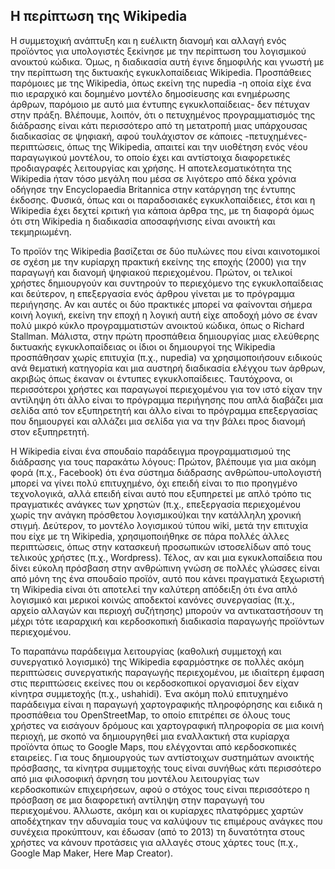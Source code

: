 ## Η περίπτωση της Wikipedia

Η συμμετοχική ανάπτυξη και η ευέλικτη διανομή και αλλαγή ενός προϊόντος για υπολογιστές ξεκίνησε με την περίπτωση του λογισμικού ανοικτού κώδικα. Όμως, η διαδικασία αυτή έγινε δημοφιλής και γνωστή με την περίπτωση της δικτυακής εγκυκλοπαίδειας Wikipedia. Προσπάθειες παρόμοιες με της Wikipedia, όπως εκείνη της nupedia -η οποία είχε ένα πιο ιεραρχικό και δομημένο μοντέλο δημοσίευσης και ενημέρωσης άρθρων, παρόμοιο με αυτό μια έντυπης εγκυκλοπαίδειας- δεν πέτυχαν στην πράξη. Βλέπουμε, λοιπόν, ότι ο πετυχημένος προγραμματισμός της διάδρασης είναι κάτι περισσότερο από τη μετατροπή μιας υπάρχουσας διαδικασίας σε ψηφιακή, αφού τουλάχιστον σε κάποιες -πετυχημένες- περιπτώσεις, όπως της Wikipedia, απαιτεί και την υιοθέτηση ενός νέου παραγωγικού μοντέλου, το οποίο έχει και αντίστοιχα διαφορετικές προδιαγραφές λειτουργίας και χρήσης. Η αποτελεσματικότητα της Wikipedia ήταν τόσο μεγάλη που μέσα σε λιγότερο από δέκα χρόνια οδήγησε την Encyclopaedia Britannica στην κατάργηση της έντυπης έκδοσης. Φυσικά, όπως και οι παραδοσιακές εγκυκλοπαίδειες, έτσι και η Wikipedia έχει δεχτεί κριτική για κάποια άρθρα της, με τη διαφορά όμως ότι στη Wikipedia η διαδικασία αποσαφήνισης είναι ανοικτή και τεκμηριωμένη.

Το προϊόν της Wikipedia βασίζεται σε δύο πυλώνες που είναι καινοτομικοί σε σχέση με την κυρίαρχη πρακτική εκείνης της εποχής (2000) για την παραγωγή και διανομή ψηφιακού περιεχομένου. Πρώτον, οι τελικοί χρήστες δημιουργούν και συντηρούν το περιεχόμενο της εγκυκλοπαίδειας και δεύτερον, η επεξεργασία ενός άρθρου γίνεται με το πρόγραμμα περιήγησης. Αν και αυτές οι δύο πρακτικές μπορεί να φαίνονται σήμερα κοινή λογική, εκείνη την εποχή η λογική αυτή είχε αποδοχή μόνο σε έναν πολύ μικρό κύκλο προγραμματιστών ανοικτού κώδικα, όπως ο Richard Stallman. Μάλιστα, στην πρώτη προσπάθεια δημιουργίας μιας ελεύθερης δικτυακής εγκυκλοπαίδειας οι ίδιοι οι δημιουργοί της Wikipedia προσπάθησαν χωρίς επιτυχία (π.χ., nupedia) να χρησιμοποιήσουν ειδικούς ανά θεματική κατηγορία και μια αυστηρή διαδικασία ελέγχου των άρθρων, ακριβώς όπως έκαναν οι έντυπες εγκυκλοπαίδειες. Ταυτόχρονα, οι περισσότεροι χρήστες και παραγωγοί περιεχομένου για τον ιστό είχαν την αντίληψη ότι άλλο είναι το πρόγραμμα περιήγησης που απλά διαβάζει μια σελίδα από τον εξυπηρετητή και άλλο είναι το πρόγραμμα επεξεργασίας που δημιουργεί και αλλάζει μια σελίδα για να την βάλει προς διανομή στον εξυπηρετητή.

H Wikipedia είναι ένα σπουδαίο παράδειγμα προγραμματισμού της διάδρασης για τους παρακάτω λόγους: Πρώτον, βλέπουμε για μια ακόμη φορά (π.χ., Facebook) ότι ένα σύστημα διάδρασης ανθρώπου-υπολογιστή μπορεί να γίνει πολύ επιτυχημένο, όχι επειδή είναι το πιο προηγμένο τεχνολογικά, αλλά επειδή είναι αυτό που εξυπηρετεί με απλό τρόπο τις πραγματικές ανάγκες των χρηστών (π.χ., επεξεργασία περιεχομένου χωρίς την ανάγκη πρόσθετου λογισμικού)και την κατάλληλη χρονική στιγμή. Δεύτερον, το μοντέλο λογισμικού τύπου wiki, μετά την επιτυχία που είχε με τη Wikipedia, χρησιμοποιήθηκε σε πάρα πολλές άλλες περιπτώσεις, όπως στην κατασκευή προσωπικών ιστοσελίδων από τους τελικούς χρήστες (π.χ., Wordpress). Τέλος, αν και μια εγκυκλοπαίδεια που δίνει εύκολη πρόσβαση στην ανθρώπινη γνώση σε πολλές γλώσσες είναι από μόνη της ένα σπουδαίο προϊόν, αυτό που κάνει πραγματικά ξεχωριστή τη Wikipedia είναι ότι αποτελεί την καλύτερη απόδειξη ότι ένα απλό λογισμικό και μερικοί κοινώς αποδεκτοί κανόνες συνεργασίας (π.χ., αρχείο αλλαγών και περιοχή συζήτησης) μπορούν να αντικαταστήσουν τη μέχρι τότε ιεαραρχική και κερδοσκοπική διαδικασία παραγωγής προϊόντων περιεχομένου.

Το παραπάνω παράδειγμα λειτουργίας (καθολική συμμετοχή και συνεργατικό λογισμικό) της Wikipedia εφαρμόστηκε σε πολλές ακόμη περιπτώσεις συνεργατικής παραγωγής περιεχομένου, με ιδιαίτερη έμφαση στις περιπτώσεις εκείνες που οι κερδοσκοπικοί οργανισμοί δεν είχαν κίνητρα συμμετοχής (π.χ., ushahidi). Ένα ακόμη πολύ επιτυχημένο παράδειγμα είναι η παραγωγή χαρτογραφικής πληροφόρησης και ειδικά η προσπάθεια του OpenStreetMap, το οποίο επιτρέπει σε όλους τους χρήστες να εισάγουν δρόμους και χαρτογραφική πληροφορία σε μια κοινή περιοχή, με σκοπό να δημιουργηθεί μια εναλλακτική στα κυρίαρχα προϊόντα όπως το Google Maps, που ελέγχονται από κερδοσκοπικές εταιρείες. Για τους δημιουργούς των αντίστοιχων συστημάτων ανοικτής πρόσβασης, τα κίνητρα συμμετοχής τους είναι συνήθως κάτι περισσότερο από μια φιλοσοφική άρνηση του μοντέλου λειτουργίας των κερδοσκοπικών επιχειρήσεων, αφού ο στόχος τους είναι περισσότερο η πρόσβαση σε μια διαφορετική αντίληψη στην παραγωγή του περιεχομένου. Άλλωστε, ακόμη και οι κυρίαρχες πλατφόρμες χαρτών αποδέχτηκαν την αδυναμία τους να καλύψουν τις επιμέρους ανάγκες που συνέχεια προκύπτουν, και έδωσαν (από το 2013) τη δυνατότητα στους χρήστες να κάνουν προτάσεις για αλλαγές στους χάρτες τους (π.χ., Google Map Maker, Here Map Creator).

